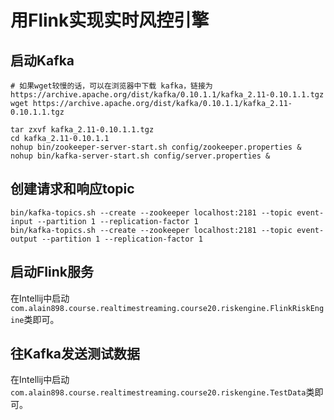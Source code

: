 # 用Flink实现实时风控引擎

## 启动Kafka

```
# 如果wget较慢的话，可以在浏览器中下载 kafka，链接为 https://archive.apache.org/dist/kafka/0.10.1.1/kafka_2.11-0.10.1.1.tgz 
wget https://archive.apache.org/dist/kafka/0.10.1.1/kafka_2.11-0.10.1.1.tgz

tar zxvf kafka_2.11-0.10.1.1.tgz
cd kafka_2.11-0.10.1.1
nohup bin/zookeeper-server-start.sh config/zookeeper.properties &
nohup bin/kafka-server-start.sh config/server.properties &
```

## 创建请求和响应topic

```
bin/kafka-topics.sh --create --zookeeper localhost:2181 --topic event-input --partition 1 --replication-factor 1
bin/kafka-topics.sh --create --zookeeper localhost:2181 --topic event-output --partition 1 --replication-factor 1
```


## 启动Flink服务

在Intellij中启动`com.alain898.course.realtimestreaming.course20.riskengine.FlinkRiskEngine`类即可。

## 往Kafka发送测试数据

在Intellij中启动`com.alain898.course.realtimestreaming.course20.riskengine.TestData`类即可。

